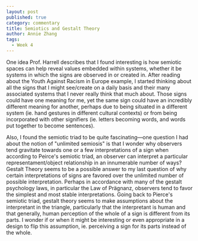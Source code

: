 ```yaml
---
layout: post
published: true
category: commentary
title: Semiotics and Gestalt Theory
author: Annie Zhang
tags:
  - Week 4
---
```

One idea Prof. Harrell describes that I found interesting is how semiotic spaces can help reveal values embedded within systems, whether it be systems in which the signs are observed in or created in. After reading about the Youth Against Racism in Europe example, I started thinking about all the signs that I might see/create on a daily basis and their many associated systems that I never really think that much about. Those signs could have one meaning for me, yet the same sign could have an incredibly different meaning for another, perhaps due to being situated in a different system (ie. hand gestures in different cultural contexts) or from being incorporated with other signifiers (ie. letters becoming words, and words put together to become sentences).

Also, I found the semiotic triad to be quite fascinating—one question I had about the notion of "unlimited semiosis" is that I wonder why observers tend gravitate towards one or a few interpretations of a sign when according to Peirce's semiotic triad, an observer can interpret a particular representament/object relationship in an innumerable number of ways? Gestalt Theory seems to be a possible answer to my last question of why certain interpretations of signs are favored over the unlimited number of possible interpretation. Perhaps in accordance with many of the gestalt psychology laws, in particular the Law of Prägnanz, observers tend to favor the simplest and most stable interpretations. Going back to Pierce's semiotic triad, gestalt theory seems to make assumptions about the interpretant in the triangle, particularly that the interpretant is human and that generally, human perception of the whole of a sign is different from its parts. I wonder if or when it might be interesting or even appropriate in a design to flip this assumption, ie. perceiving a sign for its parts instead of the whole.
